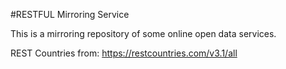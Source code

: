 #RESTFUL Mirroring Service

This is a mirroring repository of some online open data services.

REST Countries from: https://restcountries.com/v3.1/all